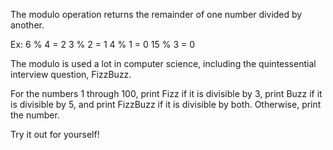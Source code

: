 The modulo operation returns the remainder of one number divided by another.

Ex:
6 % 4 = 2
3 % 2 = 1
4 % 1 = 0
15 % 3 = 0

The modulo is used a lot in computer science, including the quintessential interview question, FizzBuzz.

For the numbers 1 through 100, print Fizz if it is divisible by 3, print Buzz if it is divisible by 5, and print FizzBuzz if it is divisible by both. Otherwise, print the number.

Try it out for yourself!
